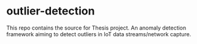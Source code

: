 # outlier-detection
This repo contains the source for Thesis project. An anomaly detection framework aiming to detect outliers in IoT data streams/network capture.
